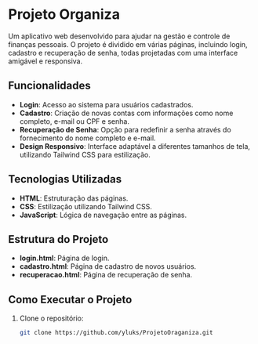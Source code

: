 # Projeto Organiza

Um aplicativo web desenvolvido para ajudar na gestão e controle de finanças pessoais. O projeto é dividido em várias páginas, incluindo login, cadastro e recuperação de senha, todas projetadas com uma interface amigável e responsiva.

## Funcionalidades

- **Login**: Acesso ao sistema para usuários cadastrados.
- **Cadastro**: Criação de novas contas com informações como nome completo, e-mail ou CPF e senha.
- **Recuperação de Senha**: Opção para redefinir a senha através do fornecimento do nome completo e e-mail.
- **Design Responsivo**: Interface adaptável a diferentes tamanhos de tela, utilizando Tailwind CSS para estilização.

## Tecnologias Utilizadas

- **HTML**: Estruturação das páginas.
- **CSS**: Estilização utilizando Tailwind CSS.
- **JavaScript**: Lógica de navegação entre as páginas.

## Estrutura do Projeto

- **login.html**: Página de login.
- **cadastro.html**: Página de cadastro de novos usuários.
- **recuperacao.html**: Página de recuperação de senha.

## Como Executar o Projeto

1. Clone o repositório:
   ```bash
   git clone https://github.com/yluks/ProjetoOraganiza.git
